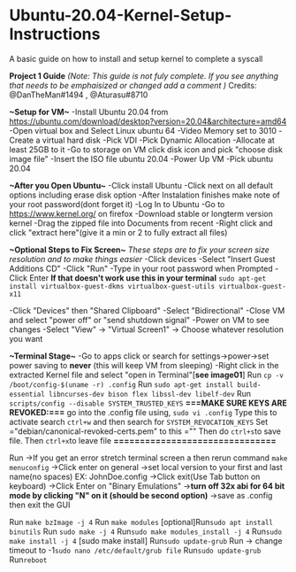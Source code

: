 # Ubuntu-20.04-Kernel-Setup-Instructions
A basic guide on how to install and setup kernel to complete a syscall


__**Project 1 Guide**__
*(Note: This guide is not fuly complete. If you see anything that needs to be emphaisized or changed add a comment )*
Credits: @DanTheMan#1494 , @Aturasu#8710 

**~Setup for VM~**
-Install Ubuntu 20.04 from https://ubuntu.com/download/desktop?version=20.04&architecture=amd64
-Open virtual box and Select Linux ubuntu 64
-Video Memory set to 3010
-Create a virtual hard disk
-Pick VDI
-Pick Dynamic Allocation
-Allocate at least 25GB to it
-Go to storage on VM click disk icon and pick "choose disk image file"
-Insert the ISO file ubuntu 20.04
-Power Up VM
-Pick ubuntu 20.04

**~After you Open Ubuntu~**
-Click install Ubuntu
-Click next on all default options including erase disk option
-After Instalation finishes make note of your root password(dont forget it)
-Log In to Ubuntu
-Go to https://www.kernel.org/ on firefox
-Download stable or longterm version kernel
-Drag the zipped file into Documents from recent
-Right click and click "extract here"(give it a min or 2 to fully extract all files)

**~Optional Steps to Fix Screen~**
*These steps are to fix your screen size resolution and to make things easier*
-Click devices 
-Select "Insert Guest Additions CD"
-Click "Run"
-Type in your root password when Prompted
-Click Enter
**If that doesn't work use this in your terminal**
 ```sudo apt-get install virtualbox-guest-dkms virtualbox-guest-utils virtualbox-guest-x11```

-Click "Devices" then "Shared Clipboard"
-Select "Bidirectional"
-Close VM and select "power off" or "send shutdown signal"
-Power on VM to see changes
-Select "View" -> "Virtual Screen1" -> Choose whatever resolution you want

**~Terminal Stage~**
-Go to apps click or search for settings->power->set power saving to __never__ (this will keep VM from sleeping)
-Right click in the extracted Kernel file and select "open in Terminal"[**see image01**]
Run ```cp -v /boot/config-$(uname -r) .config```
Run ```sudo apt-get install build-essential libncurses-dev bison flex libssl-dev libelf-dev```
Run ```scripts/config --disable SYSTEM_TRUSTED_KEYS```
**===MAKE SURE KEYS ARE REVOKED:===** 
go into the .config file using, ```sudo vi .config``` Type this to activate search ```ctrl+w``` and then search for ```SYSTEM_REVOCATION_KEYS``` Set ="debian/canonical-revoked-certs.pem" to this =""
Then do ```ctrl+s```to save file. Then ```ctrl+x```to leave file
**===============================**

Run ->If you get an error stretch terminal screen a then rerun command ```make menuconfig```
   ->Click enter on general
   ->set local version to your first and last name(no spaces) EX: JohnDoe.config
   ->Click exit(Use Tab button on keyboard)
   ->Click Enter on "Binary Emulations"
   ->__turn off 32x abi for 64 bit mode by clicking "N" on it (should be second option)__
   ->save as .config then exit the GUI


Run ```make bzImage -j 4```
Run ```make modules```
[optional]Run```sudo apt install binutils```
Run ```sudo make -j 4```
Run```sudo make modules_install -j 4```
Run```sudo make install -j 4```  [sudo make install]
Run```sudo update-grub``` 
Run -> change timeout to -1```sudo nano /etc/default/grub file```
Run```sudo update-grub```
Run```reboot```

